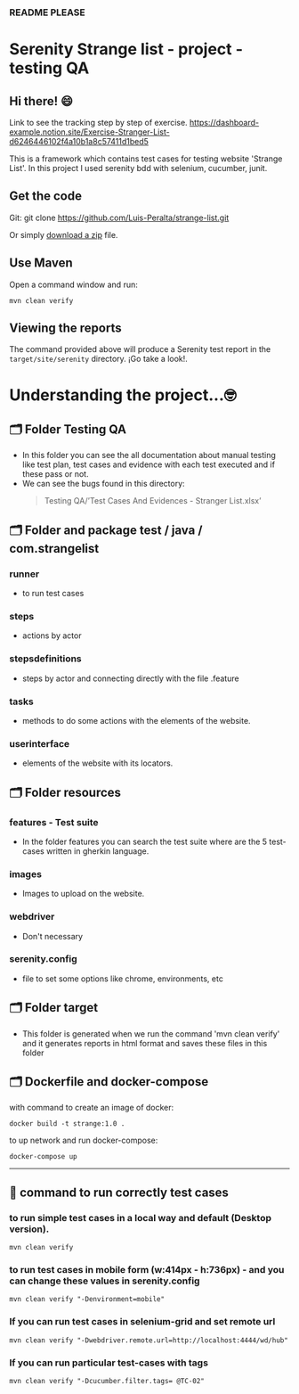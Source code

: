 ### README PLEASE
# Serenity Strange list - project - testing QA
## Hi there! 😄

Link to see the tracking step by step of exercise.
https://dashboard-example.notion.site/Exercise-Stranger-List-d6246446102f4a10b1a8c57411d1bed5

This is a framework which contains test cases for testing website 'Strange List'.
In this project I used serenity bdd with selenium, cucumber, junit.

## Get the code

Git:
    git clone https://github.com/Luis-Peralta/strange-list.git

Or simply [download a zip](https://github.com/Luis-Peralta/strange-list.git) file.

## Use Maven
Open a command window and run:

    mvn clean verify

## Viewing the reports

The command provided above will produce a Serenity test report in the `target/site/serenity` directory. ¡Go take a look!.

# Understanding the project...🤓
## 🗂 Folder Testing QA
- In this folder you can see the all documentation about manual testing like test plan, test cases and evidence with each test executed and if these pass or not.
- We can see the bugs found in this directory:
  > Testing QA/’Test Cases And Evidences - Stranger List.xlsx’
  
## 🗂 Folder and package test / java / com.strangelist
### runner
- to run test cases
### steps
- actions by actor
### stepsdefinitions
- steps by actor and connecting directly with the file .feature
### tasks
- methods to do some actions with the elements of the website.
### userinterface
- elements of the website with its locators.

## 🗂 Folder resources
### features - Test suite
- In the folder features you can search the test suite where are the 5 test-cases written in gherkin language.
### images
- Images to upload on the website.
### webdriver
- Don't necessary 
### serenity.config
- file to set some options like chrome, environments, etc

## 🗂 Folder target
- This folder is generated when we run the command 'mvn clean verify' and it generates reports in html format and saves these files in this folder

## 🗂 Dockerfile and docker-compose 
with command to create an image of docker:

    docker build -t strange:1.0 .
to up network and run docker-compose:

    docker-compose up

--------------
## 📑 command to run correctly test cases
### to run simple test cases in a local way and default (Desktop version).
    mvn clean verify
### to run test cases in mobile form (w:414px - h:736px) - and you can change these values in serenity.config
    mvn clean verify "-Denvironment=mobile"
### If you can run test cases in selenium-grid and set remote url
    mvn clean verify "-Dwebdriver.remote.url=http://localhost:4444/wd/hub"
### If you can run particular test-cases with tags
    mvn clean verify "-Dcucumber.filter.tags= @TC-02"

